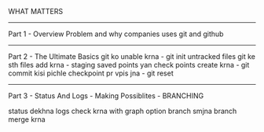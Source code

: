 WHAT MATTERS

-------------------------
Part 1 - Overview 
Problem and why companies uses git and github

----------------------------------------------------

Part 2 - The Ultimate Basics
git ko unable krna - git init
untracked files
git ke sth files add krna - staging
saved points yan check points create krna - git commit 
kisi pichle checkpoint pr vpis jna - git reset

----------------------------------------------------------------

Part 3 - Status And Logs  - Making Possiblites - BRANCHING

status dekhna 
logs check krna with graph option
branch smjna 
branch merge krna
